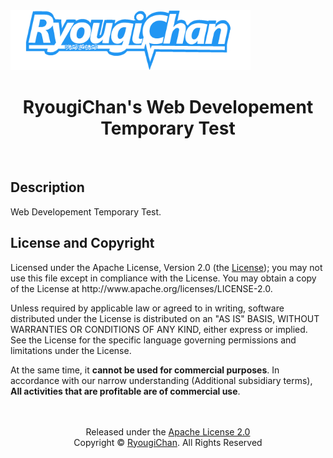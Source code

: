 <img src="https://github.com/RyougiChan/NewsSystem/blob/master/WebContent/img/ryougi_logo.png" alt="RyougiChan!" width="384"/>
<center>
  <h1 style="border-bottom: none;"> RyougiChan's Web Developement Temporary Test</h1>
</center><br/>
<!-- anchor -->

<h2>Description</h2>
 Web Developement Temporary Test.

<h2>License and Copyright</h2>
 Licensed under the Apache License, Version 2.0 (the <a href="http://www.apache.org/licenses/LICENSE-2.0">License</a>); you may not use this file except in compliance with the License. You may obtain a copy of the License at http://www.apache.org/licenses/LICENSE-2.0.


Unless required by applicable law or agreed to in writing, software distributed under the License is distributed on an "AS IS" BASIS, WITHOUT WARRANTIES OR CONDITIONS OF ANY KIND, either express or implied. See the License for the specific language governing permissions and limitations under the License.

At the same time, it <strong>cannot be used for commercial purposes</strong>. In accordance with our narrow understanding (Additional subsidiary terms), <strong>All activities that are profitable are of commercial use</strong>.

<!-- anchor -->

<center>
<br><br>
Released under the <a href="LICENSE">Apache License 2.0</a><br>
Copyright © <a href="https://github.com/RyougiChan">RyougiChan</a>. All Rights Reserved
</center>
